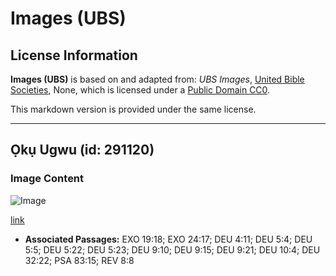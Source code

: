# Images (UBS)

## License Information

**Images (UBS)** is based on and adapted from: _UBS Images_, [United Bible Societies](https://unitedbiblesocieties.org/), None, which is licensed under a [Public Domain CC0](https://creativecommons.org/public-domain/cc0/).

This markdown version is provided under the same license.



--------------------------------

## Ọkụ Ugwu (id: 291120)

### Image Content

![Image](https://cdn.aquifer.bible/aquifer-content/resources/Media/WEB-0094_burning_mountain.jpg)

[link](https://cdn.aquifer.bible/aquifer-content/resources/Media/WEB-0094_burning_mountain.jpg)

* **Associated Passages:** EXO 19:18; EXO 24:17; DEU 4:11; DEU 5:4; DEU 5:5; DEU 5:22; DEU 5:23; DEU 9:10; DEU 9:15; DEU 9:21; DEU 10:4; DEU 32:22; PSA 83:15; REV 8:8

